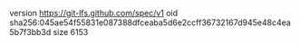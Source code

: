 version https://git-lfs.github.com/spec/v1
oid sha256:045ae54f55831e087388dfceaba5d6e2ccff36732167d945e48c4ea5b7f3bb3d
size 6153
